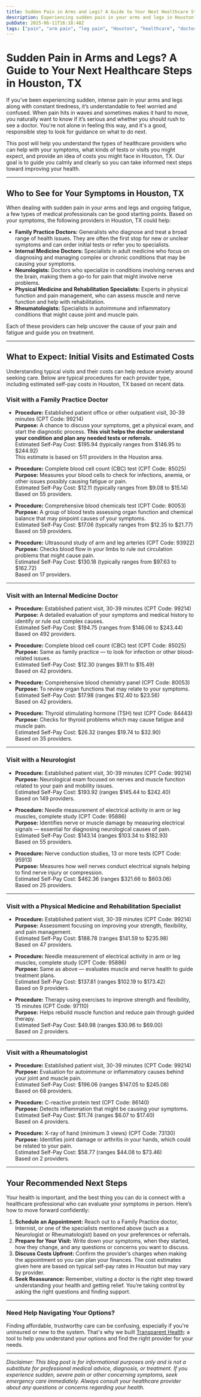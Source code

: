 ```yaml
---
title: Sudden Pain in Arms and Legs? A Guide to Your Next Healthcare Steps in Houston, TX  
description: Experiencing sudden pain in your arms and legs in Houston? Learn who to see, what to expect, and estimated costs to take the best next step for your health.  
pubDate: 2025-06-11T16:18:48Z
tags: ["pain", "arm pain", "leg pain", "Houston", "healthcare", "doctor visit", "medical costs"]  
---
```


# Sudden Pain in Arms and Legs? A Guide to Your Next Healthcare Steps in Houston, TX

If you’ve been experiencing sudden, intense pain in your arms and legs along with constant tiredness, it’s understandable to feel worried and confused. When pain hits in waves and sometimes makes it hard to move, you naturally want to know if it’s serious and whether you should rush to see a doctor. You're not alone in feeling this way, and it's a good, responsible step to look for guidance on what to do next.

This post will help you understand the types of healthcare providers who can help with your symptoms, what kinds of tests or visits you might expect, and provide an idea of costs you might face in Houston, TX. Our goal is to guide you calmly and clearly so you can take informed next steps toward improving your health.

---

## Who to See for Your Symptoms in Houston, TX

When dealing with sudden pain in your arms and legs and ongoing fatigue, a few types of medical professionals can be good starting points. Based on your symptoms, the following providers in Houston, TX could help:

- **Family Practice Doctors:** Generalists who diagnose and treat a broad range of health issues. They are often the first stop for new or unclear symptoms and can order initial tests or refer you to specialists.
- **Internal Medicine Doctors:** Specialists in adult medicine who focus on diagnosing and managing complex or chronic conditions that may be causing your symptoms.
- **Neurologists:** Doctors who specialize in conditions involving nerves and the brain, making them a go-to for pain that might involve nerve problems.
- **Physical Medicine and Rehabilitation Specialists:** Experts in physical function and pain management, who can assess muscle and nerve function and help with rehabilitation.
- **Rheumatologists:** Specialists in autoimmune and inflammatory conditions that might cause joint and muscle pain.

Each of these providers can help uncover the cause of your pain and fatigue and guide you on treatment.

---

## What to Expect: Initial Visits and Estimated Costs

Understanding typical visits and their costs can help reduce anxiety around seeking care. Below are typical procedures for each provider type, including estimated self-pay costs in Houston, TX based on recent data.

### Visit with a Family Practice Doctor

- **Procedure:** Established patient office or other outpatient visit, 30-39 minutes (CPT Code: 99214)  
  **Purpose:** A chance to discuss your symptoms, get a physical exam, and start the diagnostic process. **This visit helps the doctor understand your condition and plan any needed tests or referrals.**  
  Estimated Self-Pay Cost: $195.94 (typically ranges from $146.95 to $244.92)  
  This estimate is based on 511 providers in the Houston area.

- **Procedure:** Complete blood cell count (CBC) test (CPT Code: 85025)  
  **Purpose:** Measures your blood cells to check for infections, anemia, or other issues possibly causing fatigue or pain.  
  Estimated Self-Pay Cost: $12.11 (typically ranges from $9.08 to $15.14)  
  Based on 55 providers.

- **Procedure:** Comprehensive blood chemicals test (CPT Code: 80053)  
  **Purpose:** A group of blood tests assessing organ function and chemical balance that may pinpoint causes of your symptoms.  
  Estimated Self-Pay Cost: $17.06 (typically ranges from $12.35 to $21.77)  
  Based on 59 providers.

- **Procedure:** Ultrasound study of arm and leg arteries (CPT Code: 93922)  
  **Purpose:** Checks blood flow in your limbs to rule out circulation problems that might cause pain.  
  Estimated Self-Pay Cost: $130.18 (typically ranges from $97.63 to $162.72)  
  Based on 17 providers.

---

### Visit with an Internal Medicine Doctor

- **Procedure:** Established patient visit, 30-39 minutes (CPT Code: 99214)  
  **Purpose:** A detailed evaluation of your symptoms and medical history to identify or rule out complex causes.  
  Estimated Self-Pay Cost: $194.75 (ranges from $146.06 to $243.44)  
  Based on 492 providers.

- **Procedure:** Complete blood cell count (CBC) test (CPT Code: 85025)  
  **Purpose:** Same as family practice — to look for infection or other blood-related issues.  
  Estimated Self-Pay Cost: $12.30 (ranges $9.11 to $15.49)  
  Based on 42 providers.

- **Procedure:** Comprehensive blood chemistry panel (CPT Code: 80053)  
  **Purpose:** To review organ functions that may relate to your symptoms.  
  Estimated Self-Pay Cost: $17.98 (ranges $12.40 to $23.56)  
  Based on 42 providers.

- **Procedure:** Thyroid stimulating hormone (TSH) test (CPT Code: 84443)  
  **Purpose:** Checks for thyroid problems which may cause fatigue and muscle pain.  
  Estimated Self-Pay Cost: $26.32 (ranges $19.74 to $32.90)  
  Based on 35 providers.

---

### Visit with a Neurologist

- **Procedure:** Established patient visit, 30-39 minutes (CPT Code: 99214)  
  **Purpose:** Neurological exam focused on nerves and muscle function related to your pain and mobility issues.  
  Estimated Self-Pay Cost: $193.92 (ranges $145.44 to $242.40)  
  Based on 149 providers.

- **Procedure:** Needle measurement of electrical activity in arm or leg muscles, complete study (CPT Code: 95886)  
  **Purpose:** Identifies nerve or muscle damage by measuring electrical signals — essential for diagnosing neurological causes of pain.  
  Estimated Self-Pay Cost: $143.14 (ranges $103.34 to $182.93)  
  Based on 55 providers.

- **Procedure:** Nerve conduction studies, 13 or more tests (CPT Code: 95913)  
  **Purpose:** Measures how well nerves conduct electrical signals helping to find nerve injury or compression.  
  Estimated Self-Pay Cost: $462.36 (ranges $321.66 to $603.06)  
  Based on 25 providers.

---

### Visit with a Physical Medicine and Rehabilitation Specialist

- **Procedure:** Established patient visit, 30-39 minutes (CPT Code: 99214)  
  **Purpose:** Assessment focusing on improving your strength, flexibility, and pain management.  
  Estimated Self-Pay Cost: $188.78 (ranges $141.59 to $235.98)  
  Based on 47 providers.

- **Procedure:** Needle measurement of electrical activity in arm or leg muscles, complete study (CPT Code: 95886)  
  **Purpose:** Same as above — evaluates muscle and nerve health to guide treatment plans.  
  Estimated Self-Pay Cost: $137.81 (ranges $102.19 to $173.42)  
  Based on 9 providers.

- **Procedure:** Therapy using exercises to improve strength and flexibility, 15 minutes (CPT Code: 97110)  
  **Purpose:** Helps rebuild muscle function and reduce pain through guided therapy.  
  Estimated Self-Pay Cost: $49.98 (ranges $30.96 to $69.00)  
  Based on 2 providers.

---

### Visit with a Rheumatologist

- **Procedure:** Established patient visit, 30-39 minutes (CPT Code: 99214)  
  **Purpose:** Evaluation for autoimmune or inflammatory causes behind your joint and muscle pain.  
  Estimated Self-Pay Cost: $196.06 (ranges $147.05 to $245.08)  
  Based on 68 providers.

- **Procedure:** C-reactive protein test (CPT Code: 86140)  
  **Purpose:** Detects inflammation that might be causing your symptoms.  
  Estimated Self-Pay Cost: $11.74 (ranges $6.07 to $17.40)  
  Based on 4 providers.

- **Procedure:** X-ray of hand (minimum 3 views) (CPT Code: 73130)  
  **Purpose:** Identifies joint damage or arthritis in your hands, which could be related to your pain.  
  Estimated Self-Pay Cost: $58.77 (ranges $44.08 to $73.46)  
  Based on 2 providers.

---

## Your Recommended Next Steps

Your health is important, and the best thing you can do is connect with a healthcare professional who can evaluate your symptoms in person. Here’s how to move forward confidently:

1. **Schedule an Appointment:** Reach out to a Family Practice doctor, Internist, or one of the specialists mentioned above (such as a Neurologist or Rheumatologist) based on your preferences or referrals.
2. **Prepare for Your Visit:** Write down your symptoms, when they started, how they change, and any questions or concerns you want to discuss.
3. **Discuss Costs Upfront:** Confirm the provider’s charges when making the appointment so you can plan your finances. The cost estimates given here are based on typical self-pay rates in Houston but may vary by provider.
4. **Seek Reassurance:** Remember, visiting a doctor is the right step toward understanding your health and getting relief. You’re taking control by asking the right questions and finding support.

---

### Need Help Navigating Your Options?

Finding affordable, trustworthy care can be confusing, especially if you're uninsured or new to the system. That's why we built [Transparent Health](https://transparenthealth.ai): a tool to help you understand your options and find the right provider for your needs. 

---

*Disclaimer: This blog post is for informational purposes only and is not a substitute for professional medical advice, diagnosis, or treatment. If you experience sudden, severe pain or other concerning symptoms, seek emergency care immediately. Always consult your healthcare provider about any questions or concerns regarding your health.*